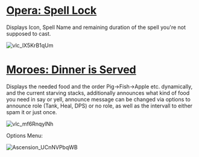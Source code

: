 # [Opera: Spell Lock](https://github.com/Aireeh/Weakauras-for-Ascension/blob/main/Opera%20-%20Spell%20Lock)
Displays Icon, Spell Name and remaining duration of the spell you're not supposed to cast.

![vlc_lX5KrB1qUm](https://user-images.githubusercontent.com/107480863/174154166-973ec687-3256-4eb6-a575-d17c9f75bf7d.png)

# [Moroes: Dinner is Served](https://github.com/Aireeh/Weakauras-for-Ascension/blob/main/Moroes%20-%20Dinner%20is%20Served)
Displays the needed food and the order Pig->Fish->Apple etc. dynamically, and the current starving stacks, additionally announces what kind of food you need in say or yell, announce message can be changed via options to announce role (Tank, Heal, DPS) or no role, as well as the intervall to either spam it or just once.


![vlc_mf6RnqylNh](https://user-images.githubusercontent.com/107480863/174751945-bfe3ff42-0c07-4897-a689-db0f88ced90e.png)


Options Menu:

![Ascension_UCnNVPbqWB](https://user-images.githubusercontent.com/107480863/174155508-cfeb8c98-3469-402b-b502-07706e629da9.png)

